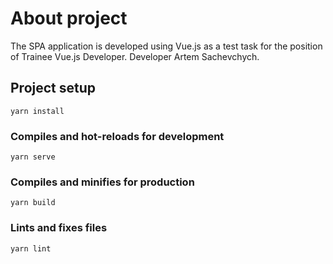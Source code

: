 # About project
The SPA application is developed using Vue.js as a test task for the position of Trainee Vue.js Developer. Developer Artem Sachevchych. 

## Project setup
```
yarn install
```

### Compiles and hot-reloads for development
```
yarn serve
```

### Compiles and minifies for production
```
yarn build
```

### Lints and fixes files
```
yarn lint
```
